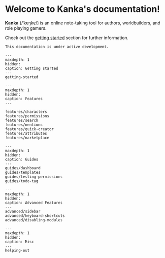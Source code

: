 # Welcome to Kanka's documentation!

**Kanka** (/ˈkɐŋkɐ/) is an online note-taking tool for authors, worldbuilders, and role playing gamers.

Check out the [getting started](getting-started) section for further information.

```{admonition} Note
This documentation is under active development.
```

```{toctree}
---
maxdepth: 1
hidden:
caption: Getting started
---
getting-started
```

```{toctree}
---
maxdepth: 1
hidden:
caption: Features
---

features/characters
features/permissions
features/search
features/mentions
features/quick-creator
features/attributes
features/marketplace
```

```{toctree}
---
maxdepth: 1
hidden:
caption: Guides
---
guides/dashboard
guides/templates
guides/testing-permissions
guides/todo-tag
```

```{toctree}
---
maxdepth: 1
hidden:
caption: Advanced Features
---
advanced/sidebar
advanced/keyboard-shortcuts
advanced/disabling-modules
```

```{toctree}
---
maxdepth: 1
hidden:
caption: Misc
---
helping-out
```
